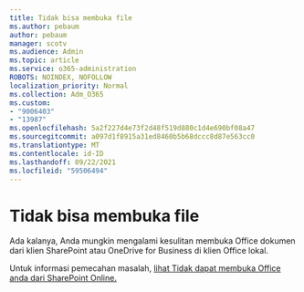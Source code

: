 ```yaml
---
title: Tidak bisa membuka file
ms.author: pebaum
author: pebaum
manager: scotv
ms.audience: Admin
ms.topic: article
ms.service: o365-administration
ROBOTS: NOINDEX, NOFOLLOW
localization_priority: Normal
ms.collection: Adm_O365
ms.custom:
- "9006403"
- "13987"
ms.openlocfilehash: 5a2f227d4e73f2d48f519d880c1d4e690bf08a47
ms.sourcegitcommit: a097d1f8915a31ed8460b5b68dccc8d87e563cc0
ms.translationtype: MT
ms.contentlocale: id-ID
ms.lasthandoff: 09/22/2021
ms.locfileid: "59506494"
---
```

# <a name="cant-open-file"></a>Tidak bisa membuka file

Ada kalanya, Anda mungkin mengalami kesulitan membuka Office dokumen dari klien SharePoint atau OneDrive for Business di klien Office lokal. 

Untuk informasi pemecahan masalah, [lihat Tidak dapat membuka Office anda dari SharePoint Online.](https://docs.microsoft.com/sharepoint/troubleshoot/administration/cant-open-office-files)